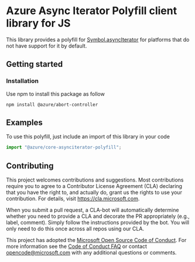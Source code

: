 # Azure Async Iterator Polyfill client library for JS

This library provides a polyfill for [Symbol.asyncIterator](https://developer.mozilla.org/en-US/docs/Web/JavaScript/Reference/Global_Objects/Symbol/asyncIterator)
for platforms that do not have support for it by default.

## Getting started

### Installation

Use npm to install this package as follow

```
npm install @azure/abort-controller
```

## Examples

To use this polyfill, just include an import of this library in your code

```typescript
import "@azure/core-asynciterator-polyfill";
```

## Contributing

This project welcomes contributions and suggestions.  Most contributions require you to agree to a
Contributor License Agreement (CLA) declaring that you have the right to, and actually do, grant us
the rights to use your contribution. For details, visit https://cla.microsoft.com.

When you submit a pull request, a CLA-bot will automatically determine whether you need to provide
a CLA and decorate the PR appropriately (e.g., label, comment). Simply follow the instructions
provided by the bot. You will only need to do this once across all repos using our CLA.

This project has adopted the [Microsoft Open Source Code of Conduct](https://opensource.microsoft.com/codeofconduct/).
For more information see the [Code of Conduct FAQ](https://opensource.microsoft.com/codeofconduct/faq/) or
contact [opencode@microsoft.com](mailto:opencode@microsoft.com) with any additional questions or comments.
